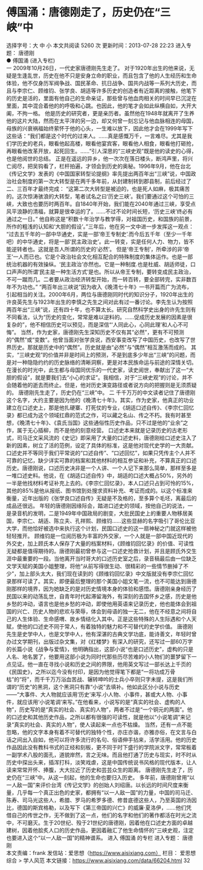 # 傅国涌：唐德刚走了，历史仍在“三峡”中

选择字号：大 中 小   本文共阅读 5260 次 更新时间：2013-07-28 22:23
进入专题： 唐德刚  
● 傅国涌 (进入专栏)  
一
2009年10月26日，一代史家唐德刚先生走了。
对于1920年出生的他来说，无疑是生逢乱世，历史在他不只是安身立命的职业，而且包含了他的人生经历和生命体验，他不仅身历军阀争战、国民革命、抗日战争、国共内战等一系列大历史，而且与李宗仁、顾维钧、张学良、胡适等许多历史的创造者有近距离的接触，他笔下的历史是活的，里面有他自己的生命亲证，那些曾与他血肉相关的时间早已沉淀在里面，其中混合着他的的呼吸和心跳。也因此，他的笔才会如此纵横自如，大开大阖，不拘一格。
他是历史的研究者，更是亲历者。虽然他在1948年就离开了生养他的这片大陆，然而在太平洋的另一边，却又何曾一刻忘记与他血脉相连的母国，母族的兴衰祸福始终萦怀于他的心头，一生难以放下，因此他才会在1999年写下这些话：“我们都是这个时代的过来人。……真是感慨万千，一言难尽。尤其是我们学历史的老兵，眼看他起高楼，眼看他宴宾客，眼看他人相食，眼看他打砸抢，再眼看他改革开放，起死回生。……”引人深思的“三峡史观”既是他的读史的心得，也是他阅世的总结。
正是在遥远的异乡，他一次次在落日楼头，断鸿声里，将兴亡阅尽，把吴钩看了，栏杆拍遍，才领会到历史的奥秘。1996年9月，他在台北《传记文学》发表的《中国国家转型论提纲》率先提出两百年出“三峡”说，中国政治社会制度的第一次大转型是在两千多年前，从封建制转到郡县制，前后经过了二、三百年才最终完成：
“这第二次大转型是被迫的，也是死人如麻，极其痛苦的。这次惊涛骇浪的大转型，笔者试名之曰‘历史三峡’。我们要通过这个可怕的三峡，大致也也要历时两百年。自1840年开始，我们能在2040年通过三峡，享受点风平浪静的清福，就算是很幸运的了。……不过不论时间长短，‘历史三峡’终必有通过之一日。”
他自称这是“积数十年治学与教学得，对祖国历史，和国族的前景，所作的粗浅的认知和‘大胆的假设’。”三年后，他在另一文中进一步发挥这一观点：
“过去五千年的一部中华通史，实是一部‘帝王专制史’.而今后五千年（至少一千年吧）的中华通史，将是一部‘民主政治史’。此一转变，实是任何人力、物力，皆不能逆转者也。这就是吾人所谓的历史的‘必然’。
但是‘帝王专制’，所牵涉的非‘帝王’一人而已也。它是个政治社会文化相互配合的特殊制度的集体运作。也是一部统治机器的有效操纵。‘民主政治’亦然也。它是一种制度.也是杜威、胡适师徒，口口声声的所谓‘民主是一种生活方式’是也。所以从帝王专制，要转变成民主政治，不可一蹴而几。二者要从政治经济转型开始，而一转百转，要全部转完，实非数百年不为功也。”
“两百年出三峡说”因为收入《晚清七十年》一书开篇而广为流布，引起相当的关注。2000年6月，两位与唐德刚同时代的知识分子，1920年出生的许良英先生与1923年出生的李慎之先生之间对此有过一番讨论。李先生认为按照两百年出“三峡”说，还有四十年，也不算太长。研究自然科学史出身的许先生则有不同看法，认为“历史的变化，常常是难以逆料的。……促成历史发展的因素是很复杂的”，他不相信历史可以预见，而是深信“‘人同此心，心同此理’和人心不可悔”。
当然，作为史家，唐德刚先生深知历史不仅有其“必然”，更有不可预测的“偶然”或“变数”。他曾当面对张学良说，西安事变改写了中国历史，也改写了世界历史。那就是历史中的“偶然”。历史就是由“必然”与“偶然”相互激荡而成的。
其实，“三峡史观”的价值并非是时间上的预测，不是到底多少年出“三峡”的问题，而是对一种隐隐约约的历史脉络的清晰洞察，更是对本民族命运与前途的深情关切。在漫长的时光中，此生都与母国同优乐的一代史家，读史阅世，奉献出了这一“大胆的假设”，就是要我们去“小心的求证”。我相信，对于“三峡史观”的讨论，并不会随着他的逝去而终止。但是，他对历史演变路径或者说方向的把握则是无须质疑的。
唐德刚先生走了，历史仍在“三峡”中。
二
千千万万的中文读者记住了唐德刚这个名字，大约主要是因为他的《晚清七十年》。其实，作为史家，他真正的功业建立在口述史上，那是他扎硬寨、打死仗的专业，《胡适口述自传》、《李宗仁回忆录》都已成为这个领域扛鼎的范式之作，可以藏之名山、传之不朽。我有时甚至想，《晚清七十年》、《袁氏当国》这些通俗性历史作品，只不过是他的“业余”之作，属于无心插柳，而不是他的刻意经营。
口述史本来就是记录历史的古老形式，司马迁文采风流的《史记》即采用了大量的口述史料，唐德刚给口述史注入了新的因素，树立了活的范例，设定了具体的标准，这是他对现代史学的一大贡献。口述史并不等同于我们平常说的“口述自传”、“口述回忆”，如果只凭传主个人并不可靠的记忆，缺少详实可靠的档案和其他材料的相互参证和补充，不算真正的口述历史。唐德刚说，口述历史决非是一个人讲、一个人记下来那么简单，那样至多是一堆口述史料。他说，在《胡适口述自传》中，胡适的口述大概占50%，另外的一半是他找材料考证补充上去的。《李宗仁回忆录》，本人口述只占到可怜的15%，其他的85%是他从报纸、图书馆到处搜求资料补充、考证而成的。以这个标准来衡量，近年出版的《张学良口述自传》无疑是不及格的，至多算个毛坯，离最后的成品还很远。
年轻的唐德刚因缘际会，踏进口述史的领域，按他自己的说法，一是录音机的发明，二是1949年中国政局的剧变，大批民国史上的重要人物移居美国，李宗仁、胡适、陈立夫、孔祥熙、顾维钧……这些显赫的名字吸引了哥伦比亚大学，而他恰好被选中来执行这个计划，民国口述史的这一扇神秘之门就这样被他轻轻推开。
顾维钧是一位阅历极为丰富的外交家，一个人就是一部中国近现代的外交史，加上顾氏本人保存了大量的档案材料，《顾维钧回忆录》的价值、可读性无疑都是值得期待的。唐德刚最初曾参与这一口述史抢救计划，并且是顾氏外交生涯中最重要的一段。当他离开当时哥大的口述历史室之后，录音稿最后由一位缺乏文学天赋的美国小姐整理，将他“从前写得很生动、很精彩的一些情节删掉了不少”，加上部头太大，我们现在读到的《顾维钧回忆录》中文版就没有李宗仁回忆录那样可读了。其实，即便最后整理的那个美国小姐文笔一流，也不可能达到唐德刚那样的境界，因为她缺乏的是对历史情境本身的体验和感悟。唐德刚亲身经历了民国以来的动荡乱世，自青年时代起滞留海外，有深刻的去国怀乡之感，历史是他乡愁的冲动，语言也是他乡愁的冲动，即使他用英语来记录历史，他也能体会到祖国的兴亡、历史人物的悲欢与荣辱，体会到母语的独一无二，他在不经意之间将自己的人生体验、生命感喟、故乡情结化入其中。正是这些特殊的人生际遇和个人天赋，使他的口述史不同于常人，有着独特的魅力和不可替代的史学价值。
唐德刚先生是史学中人，也是文学中人，他有深湛的古典文学功底，能诗善文，年轻时曾办过文学期刊，出版过杂文集，对《红楼梦》有深入的研究，还写过一部60万字的长篇小说《战争与爱情》，他明确指出，这部小说“也是口述历史”，虚构的只是人名、地名罢了，他要用这部小说为同时代那些历尽苦难的小人物们的噩梦留下一点见证。他一直在寻找小说和历史之间的界限，他用英文写过一部长达上千页的《民国史》，之所以迄今没有付印，是因为他觉得笔下都是“一将功成万骨枯”的“将”，而千千万万浴血苦战、辗转呻吟的士兵小卒则只字未提，这是我们所谓的“历史”的黑洞，这个黑洞只有靠“小说”去填补。他如此区分小说与历史——“大事件、大人物就应该用‘历史’来写.小人物、小事件，甚或大人物、小事件，就应该用‘小说笔调’来写。”在他看来，小说写的是“真实的社会、虚构的人物”，历史写的是“真实的社会、真实的人物”，两者不过是“一个铜元的两面”。他的口述史和其他历史作品，之所以都有很强的可读性，就是他以“小说笔调”来记录“真实的社会、真实的人物”，使人读起来一点也不枯燥。
当然，还有一点不能忽略，他的文字本身有着不可替代的独特个性，亦庄亦谐，亦雅亦俗，在文言与白话之间出入自如，他可以将许多流行的名句、俗语伸手拈来，活学活用。他的历史作品因此没有教科书式的正经和刻板，更不同于时下盛行的学院派文字，常常板着一副学术八股的面孔，道貌岸然，言之无味。而且他打通了历史与现实，时不时从历史中探出头来，插浑打科，淡笑戏虐，这是中国传统说书风格的现代版本，让人读来常常开怀、捧腹，大大拉近了历史和芸芸众生的距离。
唐德刚先生走了，历史仍在“三峡”中。从这一刻起，他的生命也要归入历史。
多年前，唐德刚曾用“以一人敌一国”来评价台湾《传记文学》的创始人刘绍唐。以长远的时间尺度来衡量，几乎每一个真正出色的史家，都拥有“以一人敌一国”的力量，中国的司马迁、陈寿、司马光这些人，希腊、罗马的希罗多德、修昔底德这些人，乃至英国的汤因比，德国的斯宾格勒，以及写下《第三帝国的兴亡》的威廉·夏洛伊，……他们凭借自己的传世之作，无不做到了这一点，他们的名字和他们的著作都活在时光之流中，不可磨灭。生于20世纪、殁于21世纪的唐德刚，因着他在口述史方面的卓越建树，因着他脍炙人口的历史作品，更因着融汇了他生命情怀的“三峡史观，注定也要进入这个“以一人敌一国”的精神谱系。
进入 傅国涌 的专栏     进入专题： 唐德刚  
本文责编：frank
发信站：爱思想（https://www.aisixiang.com）
栏目： 爱思想综合 > 学人风范
本文链接：https://www.aisixiang.com/data/66204.html
32